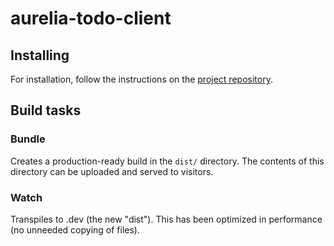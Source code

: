 # aurelia-todo-client

## Installing
For installation, follow the instructions on the [project repository](https://github.com/SpoonX/aurelia-todo).

## Build tasks

### Bundle
Creates a production-ready build in the `dist/` directory.
The contents of this directory can be uploaded and served to visitors.

### Watch
Transpiles to .dev (the new "dist"). This has been optimized in performance (no unneeded copying of files).
